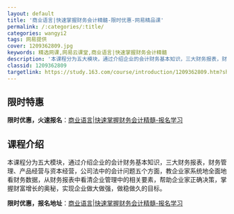 ```yaml
---
layout: default
title: '商业语言|快速掌握财务会计精髓-限时优惠-网易精品课'
permalink: /:categories/:title/
categories: wangyi2
tags: 网易提供
cover: 1209362809.jpg
keywords: 精选网课,网易云课堂,商业语言|快速掌握财务会计精髓
description: '本课程分为五大模块，通过介绍企业的会计财务基本知识，三大财务报表，财务管理、产品经营与资本经营，公司法中的会计问题五个方'
classid: 1209362809
targetlink: https://study.163.com/course/introduction/1209362809.htm?share=1&shareId=1025206652&utm_campaign=share&utm_medium=iphoneShare&utm_source=&utm_u=1025206652
---
```


## 限时特惠

**限时优惠，火速报名**：[商业语言|快速掌握财务会计精髓-报名学习](https://study.163.com/course/introduction/1209362809.htm?share=1&shareId=1025206652&utm_campaign=share&utm_medium=iphoneShare&utm_source=&utm_u=1025206652)

## 课程介绍

本课程分为五大模块，通过介绍企业的会计财务基本知识，三大财务报表，财务管理、产品经营与资本经营，公司法中的会计问题五个方面，教企业家系统地全面地看财务数据，从财务报表中看清企业管理中的相关要素，帮助企业家正确决策，掌握财富增长的奥秘，实现企业做大做强，做稳做久的目标。

**限时优惠，报名地址**：[商业语言|快速掌握财务会计精髓-报名学习](https://study.163.com/course/introduction/1209362809.htm?share=1&shareId=1025206652&utm_campaign=share&utm_medium=iphoneShare&utm_source=&utm_u=1025206652)

